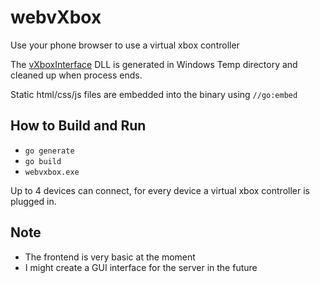 # webvXbox
Use your phone browser to use a virtual xbox controller

The [vXboxInterface](https://github.com/shauleiz/vXboxInterface) DLL is generated in Windows Temp directory and cleaned up when process ends.

Static html/css/js files are embedded into the binary using `//go:embed`

## How to Build and Run
- `go generate`
- `go build`
- `webvxbox.exe`

Up to 4 devices can connect, for every device a virtual xbox controller is plugged in.

## Note
- The frontend is very basic at the moment
- I might create a GUI interface for the server in the future
